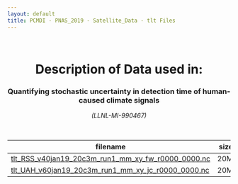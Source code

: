 ```yaml
---
layout: default
title: PCMDI - PNAS_2019 - Satellite_Data - tlt Files
---
```


<br>
<center>
    <p>
        <h1>Description of Data used in:</h1>
        <h3>Quantifying stochastic uncertainty in detection time of human-caused climate signals</h3>
    </p>
    <p><em>(LLNL-MI-990467)</em></p>
</center>
<br>

filename | size
   ---   | ---:
[tlt_RSS_v40jan19_20c3m_run1_mm_xy_fw_r0000_0000.nc]({{site.baseurl}}/climate-data/PNAS_2019/Satellite_Data/tlt/tlt_RSS_v40jan19_20c3m_run1_mm_xy_fw_r0000_0000.nc) | 20M
[tlt_UAH_v60jan19_20c3m_run1_mm_xy_jc_r0000_0000.nc]({{site.baseurl}}/climate-data/PNAS_2019/Satellite_Data/tlt/tlt_UAH_v60jan19_20c3m_run1_mm_xy_jc_r0000_0000.nc) | 20M